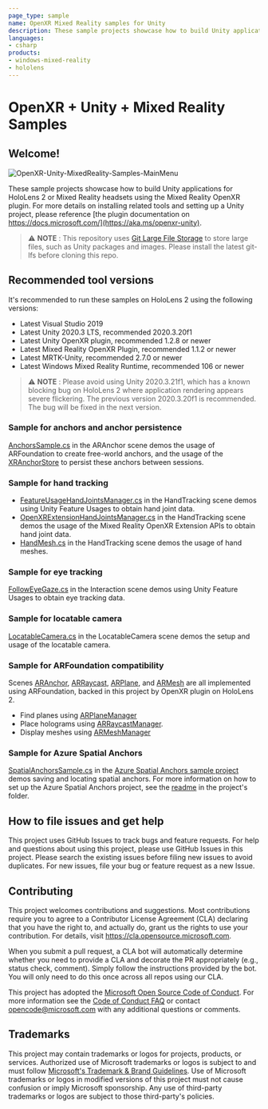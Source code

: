 ```yaml
---
page_type: sample
name: OpenXR Mixed Reality samples for Unity
description: These sample projects showcase how to build Unity applications for HoloLens 2 or Mixed Reality headsets using the Mixed Reality OpenXR plugin.
languages:
- csharp
products:
- windows-mixed-reality
- hololens
---
```


# OpenXR + Unity + Mixed Reality Samples

## Welcome!

![OpenXR-Unity-MixedReality-Samples-MainMenu](Readme/OpenXR-Unity-MixedReality-Samples-MainMenu.jpg)

These sample projects showcase how to build Unity applications
for HoloLens 2 or Mixed Reality headsets using the Mixed Reality OpenXR plugin.
For more details on installing related tools and setting up a Unity project,
please reference [the plugin documentation on https://docs.microsoft.com/](https://aka.ms/openxr-unity).

> :warning: **NOTE** :
> This repository uses [Git Large File Storage](https://git-lfs.github.com/) to store large files,
> such as Unity packages and images. Please install the latest git-lfs before cloning this repo.

## Recommended tool versions

It's recommended to run these samples on HoloLens 2 using the following versions:

- Latest Visual Studio 2019
- Latest Unity 2020.3 LTS, recommended 2020.3.20f1
- Latest Unity OpenXR plugin, recommended 1.2.8 or newer
- Latest Mixed Reality OpenXR Plugin, recommended 1.1.2 or newer
- Latest MRTK-Unity, recommended 2.7.0 or newer
- Latest Windows Mixed Reality Runtime, recommended 106 or newer

> :warning: **NOTE** :
> Please avoid using Unity 2020.3.21f1, which has a known blocking bug on HoloLens 2 where application rendering appears severe flickering.  The previous version 2020.3.20f1 is recommended.
The bug will be fixed in the next version.

### Sample for anchors and anchor persistence

[AnchorsSample.cs](BasicSample/Assets/ARAnchor/Scripts/AnchorsSample.cs) in the ARAnchor scene
demos the usage of ARFoundation to create free-world anchors,
and the usage of the [XRAnchorStore](https://docs.microsoft.com/windows/mixed-reality/develop/unity/spatial-anchors-in-unity?tabs=anchorstore#persistent-world-locking) to persist these anchors between sessions.

### Sample for hand tracking

- [FeatureUsageHandJointsManager.cs](BasicSample/Assets/HandTracking/Scripts/FeatureUsageHandJointsManager.cs)
  in the HandTracking scene demos using Unity Feature Usages to obtain hand joint data.
- [OpenXRExtensionHandJointsManager.cs](BasicSample/Assets/HandTracking/Scripts/OpenXRExtensionHandJointsManager.cs)
  in the HandTracking scene demos the usage of the Mixed Reality OpenXR Extension APIs to obtain hand joint data.
- [HandMesh.cs](BasicSample/Assets/HandTracking/Scripts/HandMesh.cs)
  in the HandTracking scene demos the usage of hand meshes.

### Sample for eye tracking

[FollowEyeGaze.cs](BasicSample/Assets/Interaction/Scripts/FollowEyeGaze.cs) in the Interaction scene demos using Unity Feature Usages to obtain eye tracking data.

### Sample for locatable camera

[LocatableCamera.cs](BasicSample/Assets/LocatableCamera/Scripts/LocatableCamera.cs) in the LocatableCamera scene demos the setup and usage of the locatable camera.

### Sample for ARFoundation compatibility

Scenes [ARAnchor](BasicSample/Assets/ARAnchor), [ARRaycast](BasicSample/Assets/ARRaycast), [ARPlane](BasicSample/Assets/ARPlane),
and [ARMesh](BasicSample/Assets/ARMesh) are all implemented using ARFoundation, backed in this project by OpenXR plugin on HoloLens 2.

- Find planes using [ARPlaneManager](https://docs.unity3d.com/Packages/com.unity.xr.arfoundation@4.0/api/UnityEngine.XR.ARFoundation.ARPlaneManager.html)
- Place holograms using [ARRaycastManager](https://docs.unity3d.com/Packages/com.unity.xr.arfoundation@4.0/api/UnityEngine.XR.ARFoundation.ARRaycastManager.html).
- Display meshes using [ARMeshManager](https://docs.unity3d.com/Packages/com.unity.xr.arfoundation@4.0/api/UnityEngine.XR.ARFoundation.ARMeshManager.html)

### Sample for Azure Spatial Anchors

[SpatialAnchorsSample.cs](AzureSpatialAnchorsSample/Assets/Scripts/SpatialAnchorsSample.cs) in the [Azure Spatial Anchors sample project](AzureSpatialAnchorsSample) demos saving and locating spatial anchors. For more information on how to set up the Azure Spatial Anchors project, see the [readme](AzureSpatialAnchorsSample) in the project's folder.

## How to file issues and get help

This project uses GitHub Issues to track bugs and feature requests.
For help and questions about using this project, please use GitHub Issues in this project.
Please search the existing issues before filing new issues to avoid duplicates.
For new issues, file your bug or feature request as a new Issue.

## Contributing

This project welcomes contributions and suggestions. Most contributions require you to agree to a
Contributor License Agreement (CLA) declaring that you have the right to, and actually do, grant us
the rights to use your contribution. For details, visit https://cla.opensource.microsoft.com.

When you submit a pull request, a CLA bot will automatically determine whether you need to provide
a CLA and decorate the PR appropriately (e.g., status check, comment). Simply follow the instructions
provided by the bot. You will only need to do this once across all repos using our CLA.

This project has adopted the [Microsoft Open Source Code of Conduct](https://opensource.microsoft.com/codeofconduct/).
For more information see the [Code of Conduct FAQ](https://opensource.microsoft.com/codeofconduct/faq/) or
contact [opencode@microsoft.com](mailto:opencode@microsoft.com) with any additional questions or comments.

## Trademarks

This project may contain trademarks or logos for projects, products, or services. Authorized use of Microsoft
trademarks or logos is subject to and must follow
[Microsoft's Trademark & Brand Guidelines](https://www.microsoft.com/legal/intellectualproperty/trademarks/usage/general).
Use of Microsoft trademarks or logos in modified versions of this project must not cause confusion or imply Microsoft sponsorship.
Any use of third-party trademarks or logos are subject to those third-party's policies.
